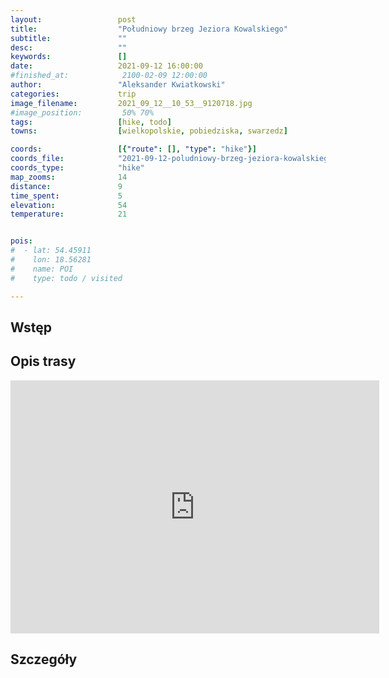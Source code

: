 ```yaml
---
layout:                 post
title:                  "Południowy brzeg Jeziora Kowalskiego"
subtitle:               ""
desc:                   ""
keywords:               []
date:                   2021-09-12 16:00:00
#finished_at:            2100-02-09 12:00:00
author:                 "Aleksander Kwiatkowski"
categories:             trip
image_filename:         2021_09_12__10_53__9120718.jpg
#image_position:         50% 70%
tags:                   [hike, todo]
towns:                  [wielkopolskie, pobiedziska, swarzedz]

coords:                 [{"route": [], "type": "hike"}]
coords_file:            "2021-09-12-poludniowy-brzeg-jeziora-kowalskiego.json"
coords_type:            "hike"
map_zooms:              14
distance:               9
time_spent:             5
elevation:              54
temperature:            21


pois:
#  - lat: 54.45911
#    lon: 18.56281
#    name: POI
#    type: todo / visited

---
```



## Wstęp

## Opis trasy

<iframe height='405' width='590' frameborder='0' allowtransparency='true' scrolling='no' src='https://www.strava.com/activities/5949427516/embed/4c855b7ba7c463689edf058d1093f2a631c8df47'></iframe>

## Szczegóły
